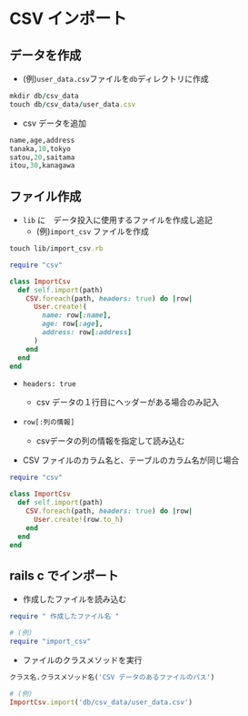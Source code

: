 # CSV インポート
## データを作成
- (例)`user_data.csv`ファイルを`db`ディレクトリに作成
```ruby
mkdir db/csv_data
touch db/csv_data/user_data.csv
```
- csv データを追加
```ruby
name,age,address
tanaka,10,tokyo
satou,20,saitama
itou,30,kanagawa
```
  
## ファイル作成
- `lib` に　データ投入に使用するファイルを作成し追記
  - (例)`import_csv` ファイルを作成
```ruby
touch lib/import_csv.rb
```
  
```ruby
require "csv"

class ImportCsv
  def self.import(path)
    CSV.foreach(path, headers: true) do |row|
      User.create!(
        name: row[:name],
        age: row[:age],
        address: row[:address]
      )
    end
  end
end
```
- `headers: true`
  - csv データの１行目にヘッダーがある場合のみ記入
  
- `row[:列の情報]`　
  - csvデータの列の情報を指定して読み込む
  
- CSV ファイルのカラム名と、テーブルのカラム名が同じ場合
```ruby
require "csv"

class ImportCsv
  def self.import(path)
    CSV.foreach(path, headers: true) do |row|
      User.create!(row.to_h)
    end
  end
end
```
  
## rails c でインポート
- 作成したファイルを読み込む
```ruby
require " 作成したファイル名 "
```
```ruby
# (例)
require "import_csv"
```
  
- ファイルのクラスメソッドを実行
```ruby
クラス名.クラスメソッド名('CSV データのあるファイルのパス')
```
```ruby
# (例)
ImportCsv.import('db/csv_data/user_data.csv')
```
  
